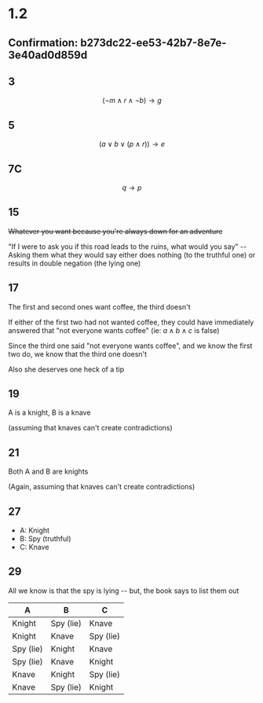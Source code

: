 # 1.2
## Confirmation: b273dc22-ee53-42b7-8e7e-3e40ad0d859d
## 3
$$(\neg m \wedge r \wedge \neg b ) \to g$$
## 5
$$(a \vee b \vee (p \wedge r)) \to e$$
## 7C
$$q \to p$$
## 15
~~Whatever you want because you're always down for an adventure~~

"If I were to ask you if this road leads to the ruins, what would you say" -- Asking them what they would say either does nothing (to the truthful one) or results in double negation (the lying one)
## 17
The first and second ones want coffee, the third doesn't

If either of the first two had not wanted coffee, they could have immediately answered that "not everyone wants coffee" (ie: $a \wedge b \wedge c$ is false)

Since the third one said "not everyone wants coffee", and we know the first two do, we know that the third one doesn't

Also she deserves one heck of a tip
## 19
A is a knight, B is a knave

(assuming that knaves can't create contradictions)
## 21
Both A and B are knights

(Again, assuming that knaves can't create contradictions)
## 27
- A: Knight
- B: Spy (truthful)
- C: Knave
## 29
All we know is that the spy is lying -- but, the book says to list them out

|A|B|C|
|---|---|---|
|Knight|Spy (lie)|Knave|
|Knight|Knave|Spy (lie)|
|Spy (lie)|Knight|Knave|
|Spy (lie)|Knave|Knight|
|Knave|Knight|Spy (lie)|
|Knave|Spy (lie)|Knight|